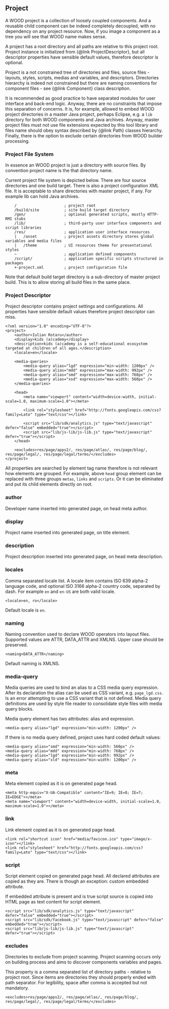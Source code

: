 ## Project

A WOOD project is a collection of loosely coupled components. And a reusable child component can be indeed completely decoupled, with no dependency on any project resource. Now, if you image a component as a tree you will see that WOOD name makes sense.

A project has a root directory and all paths are relative to this project root. Project instance is initialized from {@link ProjectDescriptor}, but all descriptor properties have sensible default values, therefore descriptor is optional.

Project is a not constrained tree of directories and files, source files - layouts, styles, scripts, medias and variables, and descriptors. Directories hierarchy is indeed not constrained but there are naming conventions for component files - see {@link Component} class description.

It is recommended as good practice to have separated modules for user interface and back-end logic. Anyway, there are no constraints that impose this separation of concerns. It is, for example, allowed to embed WOOD project directories in a master Java project, perhaps Eclipse, e.g. a `lib` directory for both WOOD components and Java archives. Anyway, master project files must not use file extensions expected by this tool library and files name should obey syntax described by {@link Path} classes hierarchy. Finally, there is the option to exclude certain directories from WOOD builder processing.

### Project File System

In essence an WOOD project is just a directory with source files. By convention project name is the that directory name.

Current project file system is depicted below. There are four source directories and one build target. There is also a project configuration XML file. It is acceptable to share directories with master project, if any. For example lib can hold Java archives.

```
    /                     ; project root
    /build/site           ; site build target directory
    /gen/                 ; optional generated scripts, mostly HTTP-RMI stubs
    /lib/                 ; third-party user interface components and script libraries
    /res/                 ; application user interface resources
    |   /asset            ; project assets directory stores global variables and media files
    |   /theme            ; UI resources theme for presentational styles
    ~                     ; application defined components
    /script/              ; application specific scripts structured in packages
    +-project.xml         ; project configuration file
```

Note that default build target directory is a sub-directory of master project build. This is to allow storing all build files in the same place.
    

### Project Descriptor

Project descriptor contains project settings and configurations. All properties have sensible default values therefore project descriptor can miss.

```
<?xml version="1.0" encoding="UTF-8"?>
<project>
	<author>Iulian Rotaru</author>
	<display>kids (a)cademy</display>
	<description>kids (a)cademy is a self-educational ecosystem targeted at children of all ages.</description>
	<locale>en</locale>

	<media-queries>
		<media-query alias="lgd" expression="min-width: 1200px" />
		<media-query alias="mdd" expression="max-width: 992px" />
		<media-query alias="smd" expression="max-width: 768px" />
		<media-query alias="xsd" expression="max-width: 560px" />
	</media-queries>

	<head>
		<meta name="viewport" content="width=device-width, initial-scale=1.0, maximum-scale=1.0"></meta>

		<link rel="stylesheet" href="http://fonts.googleapis.com/css?family=Lato" type="text/css"></link>

		<script src="lib/sdk/analytics.js" type="text/javascript" defer="false" embedded="true"></script>
		<script src="lib/js-lib/js-lib.js" type="text/javascript" defer="true"></script>
	</head>

	<excludes>res/page/apps2/, res/page/atlas/, res/page/blog/, res/page/legal/, res/page/legal/terms/</excludes>
</project>
```

All properties are searched by element tag name therefore is not relevant how elements are grouped. For example, above `head` group element can be replaced with three groups `metas`, `links` and `scripts`. Or it can be eliminated and put its child elements directly on root.

### author

Developer name inserted into generated page, on head meta author. 

### display

Project name inserted into generated page, on title element.

### description

Project description inserted into generated page, on head meta description.

### locales

Comma separated locale list. A locale item contains ISO 639 alpha-2 language code, and optional  ISO 3166 alpha-2 country code, separated by dash. For example `en` and `en-US` are both valid locale.

```
<locale>en, ro</locale>
```

 Default locale is `en`.

### naming

Naming convention used to declare WOOD operators into layout files. Supported values are ATTR, DATA_ATTR and XMLNS. Upper case should be preserved.

```
<naming>DATA_ATTR</naming>
```

Default naming is XMLNS.

### media-query

Media queries are used to bind an alias to a CSS media query expression. After its declaration the alias can be used as CSS variant, e.g. `page_lgd.css`. Is an error attempting to use a CSS variant that is not defined. Media query definitions are used by style file reader to consolidate style files with media query blocks.

Media query element has two attributes: alias and expression.

```
<media-query alias="lgd" expression="min-width: 1200px" />
```

If there is no media query defined, project uses hard coded default values:

```
<media-query alias="smd" expression="min-width: 560px" />
<media-query alias="mdd" expression="min-width: 768px" />
<media-query alias="lgd" expression="min-width: 992px" />
<media-query alias="xld" expression="min-width: 1200px" />
```

### meta

Meta element copied as it is on generated page head. 

```
<meta http-equiv="X-UA-Compatible" content="IE=9; IE=8; IE=7; IE=EDGE"></meta>
<meta name="viewport" content="width=device-width, initial-scale=1.0, maximum-scale=1.0"></meta>
```

### link

Link element copied as it is on generated page head. 

```
<link rel="shortcut icon" href="media/favicon.ico" type="image/x-icon"></link>
<link rel="stylesheet" href="http://fonts.googleapis.com/css?family=Lato" type="text/css"></link>
```

### script

Script element copied on generated page head. All declared attributes are copied as they are. There is though an exception: custom embedded attribute. 

If embedded attribute is present and is true script source is copied into HTML page as text content for script element.

```
<script src="lib/sdk/analytics.js" type="text/javascript" defer="false" embedded="true"></script>
<script src="lib/sdk/facebook.js" type="text/javascript" defer="false" embedded="true"></script>
<script src="lib/js-lib/js-lib.js" type="text/javascript" defer="true"></script>
```

### excludes

Directories to exclude from project scanning. Project scanning occurs only on building process and aims to discover components variables and pages.

This property is a comma separated list of directory paths - relative to project root. Since items are directories they should properly ended with path separator. For legibility, space after comma is accepted but not mandatory. 

```
<excludes>res/page/apps2/, res/page/atlas/, res/page/blog/, res/page/legal/, res/page/legal/terms/</excludes>
```

